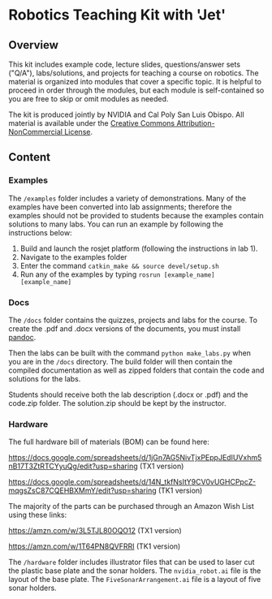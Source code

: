 # Robotics Teaching Kit with 'Jet'

## Overview

This kit includes example code, lecture slides, questions/answer sets ("Q/A"), labs/solutions, and projects for teaching a course on robotics.
The material is organized into modules that cover a specific topic.  It is helpful to proceed in order
through the modules, but each module is self-contained so you are free to skip or omit modules as needed.

The kit is produced jointly by NVIDIA and Cal Poly San Luis Obispo.  All material is available under
the [Creative Commons Attribution-NonCommercial License](http://creativecommons.org/licenses/by-nc/4.0/).

## Content

### Examples

The `/examples` folder includes a variety of demonstrations.  Many of the examples
have been converted into lab assignments; therefore the examples should not be provided
to students because the examples contain solutions to many labs.
You can run an example by following the instructions below:

1. Build and launch the rosjet platform (following the instructions in lab 1).
2. Navigate to the examples folder
3. Enter the command `catkin_make && source devel/setup.sh`
4. Run any of the examples by typing `rosrun [example_name] [example_name]`

### Docs

The `/docs` folder contains the quizzes, projects and labs for the course.  To create the .pdf and .docx versions
of the documents, you must install [pandoc](http://pandoc.org/installing.html).

Then the labs can be built with the command `python make_labs.py` when you are in the
`/docs` directory.  The build folder will then contain the compiled documentation as
well as zipped folders that contain the code and solutions for the labs.

Students should receive both the lab description (.docx or .pdf) and the code.zip folder.
The solution.zip should be kept by the instructor.

### Hardware

The full hardware bill of materials (BOM) can be found here:  

https://docs.google.com/spreadsheets/d/1jGn7AG5NivTjxPEppJEdIUVxhm5nB17T3ZtRTCYyuQg/edit?usp=sharing (TX1 version)

https://docs.google.com/spreadsheets/d/14N_tkfNsItY9CV0vUGHCPpcZ-mqgsZsC87CQEHBXMmY/edit?usp=sharing (TK1 version)



The majority of the parts can be purchased through an Amazon Wish List using these links:

https://amzn.com/w/3L5TJL80OQO12 (TX1 version)

https://amzn.com/w/1T64PN8QVFRRI (TK1 version)

The `/hardware` folder includes illustrator files that can be used to laser cut
the plastic base plate and the sonar holders.  The `nvidia_robot.ai` file is the
layout of the base plate.  The `FiveSonarArrangement.ai` file is a layout of five
sonar holders.